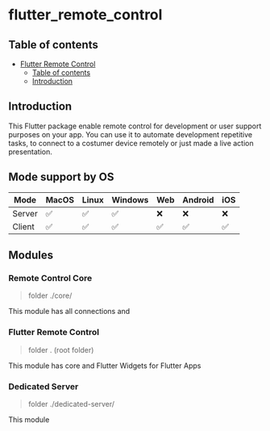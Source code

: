 # flutter_remote_control

## Table of contents

- [Flutter Remote Control](#flutter_remote_control)
  - [Table of contents](#table-of-contents)
  - [Introduction](#introduction)

## Introduction

This Flutter package enable remote control for development or user support purposes on your app. You can use it to automate development repetitive tasks, to connect to a costumer device remotely or just made a live action presentation.

## Mode support by OS

| Mode | MacOS | Linux | Windows | Web | Android | iOS |
| ----- | ----- | ----- | ----- | ----- | ----- | ----- |
| Server | :white_check_mark: | :white_check_mark: | :white_check_mark: | :x: | :x: | :x: |
| Client | :white_check_mark: | :white_check_mark: | :white_check_mark: | :white_check_mark: | :white_check_mark: | :white_check_mark: |

## Modules

### Remote Control Core

> folder ./core/

This module has all connections and

### Flutter Remote Control

> folder . (root folder)

This module has core and Flutter Widgets for Flutter Apps

### Dedicated Server

> folder ./dedicated-server/

This module
